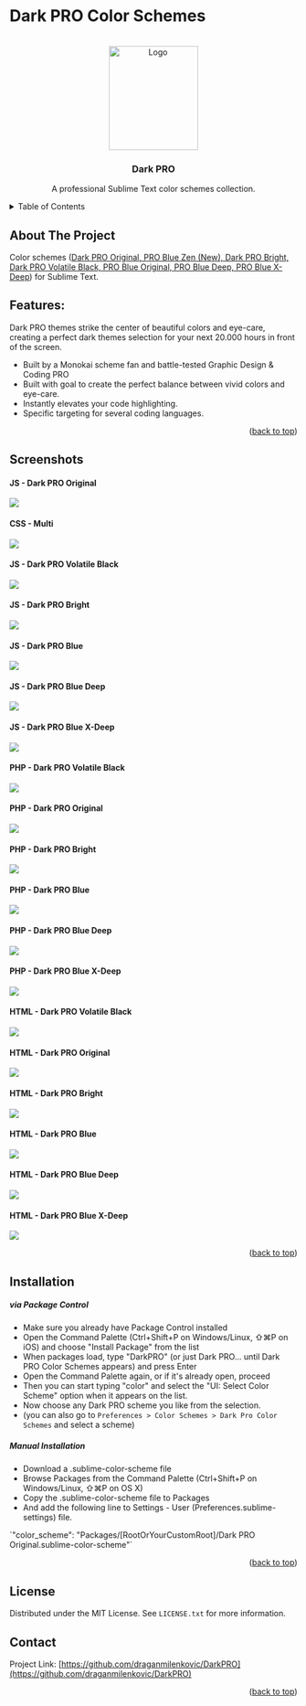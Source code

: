 # Dark PRO Color Schemes
<!-- Improved compatibility of back to top link: See: https://github.com/othneildrew/Best-README-Template/pull/73 -->
<a name="readme-top"></a>

<!-- PROJECT LOGO -->
<br />
<div align="center">
  <a href="https://github.com/draganmilenkovic/DarkPRO">
    <img src="images/Dark-PRO-Logo.png" alt="Logo" width="156" height="182">
  </a>

  <h3 align="center">Dark PRO</h3>

  <p align="center">
    A professional Sublime Text color schemes collection.
  </p>
</div>

<!-- TABLE OF CONTENTS -->
<details>
  <summary>Table of Contents</summary>
  <ol>
    <li><a href="#about-the-project">About Dark PRO</a></li>
    <li><a href="#features">Features</a></li>
    <li><a href="#screenshots">Screenshots</a></li>
    <li><a href="#installation">Installation</a></li>
    <li><a href="#license">License</a></li>
    <li><a href="#contact">Contact</a></li>
  </ol>
</details>


<!-- ABOUT THE PROJECT -->
## About The Project
Color schemes (<a href="https://github.com/draganmilenkovic/DarkPRO">Dark PRO Original, PRO Blue Zen (New), Dark PRO Bright, Dark PRO Volatile Black, PRO Blue Original, PRO Blue Deep, PRO Blue X-Deep</a>) for Sublime Text.

<!-- FEATURES -->
## Features:

Dark PRO themes strike the center of beautiful colors and eye-care, creating a perfect dark themes selection for your next 20.000 hours in front of the screen.
* Built by a Monokai scheme fan and battle-tested Graphic Design & Coding PRO
* Built with goal to create the perfect balance between vivid colors and eye-care.
* Instantly elevates your code highlighting.
* Specific targeting for several coding languages.

<p align="right">(<a href="#readme-top">back to top</a>)</p>

<!-- SCREENSHOTS -->
## Screenshots

#### JS - Dark PRO Original
<img src="https://github.com/draganmilenkovic/DarkPRO/blob/main/images/demo-js-dark-pro.png" />

#### CSS - Multi
<img src="https://github.com/draganmilenkovic/DarkPRO/blob/main/images/demo-all-css.png" />

#### JS - Dark PRO Volatile Black
<img src="https://github.com/draganmilenkovic/DarkPRO/blob/main/images/demo-js-dark-pro-volatile-black.png" />

#### JS - Dark PRO Bright
<img src="https://github.com/draganmilenkovic/DarkPRO/blob/main/images/demo-js-dark-pro-bright.png" />

#### JS - Dark PRO Blue
<img src="https://github.com/draganmilenkovic/DarkPRO/blob/main/images/demo-js-blue.png" />

#### JS - Dark PRO Blue Deep
<img src="https://github.com/draganmilenkovic/DarkPRO/blob/main/images/demo-js-blue-deep.png" />

#### JS - Dark PRO Blue X-Deep
<img src="https://github.com/draganmilenkovic/DarkPRO/blob/main/images/demo-js-blue-xdeep.png" />

#### PHP - Dark PRO Volatile Black
<img src="https://github.com/draganmilenkovic/DarkPRO/blob/main/images/demo-php-dark-pro-volatile-black.png" />

#### PHP - Dark PRO Original
<img src="https://github.com/draganmilenkovic/DarkPRO/blob/main/images/demo-php-dark-pro.png" />

#### PHP - Dark PRO Bright
<img src="https://github.com/draganmilenkovic/DarkPRO/blob/main/images/demo-php-dark-pro-bright.png" />

#### PHP - Dark PRO Blue
<img src="https://github.com/draganmilenkovic/DarkPRO/blob/main/images/demo-php-blue.png" />

#### PHP - Dark PRO Blue Deep
<img src="https://github.com/draganmilenkovic/DarkPRO/blob/main/images/demo-php-blue-deep.png" />

#### PHP - Dark PRO Blue X-Deep
<img src="https://github.com/draganmilenkovic/DarkPRO/blob/main/images/demo-php-blue-xdeep.png" />

#### HTML - Dark PRO Volatile Black
<img src="https://github.com/draganmilenkovic/DarkPRO/blob/main/images/demo-html-dark-pro-volatile-black.png" />

#### HTML - Dark PRO Original
<img src="https://github.com/draganmilenkovic/DarkPRO/blob/main/images/demo-html-dark-pro.png" />

#### HTML - Dark PRO Bright
<img src="https://github.com/draganmilenkovic/DarkPRO/blob/main/images/demo-html-dark-pro-bright.png" />

#### HTML - Dark PRO Blue
<img src="https://github.com/draganmilenkovic/DarkPRO/blob/main/images/demo-html-blue.png" />

#### HTML - Dark PRO Blue Deep
<img src="https://github.com/draganmilenkovic/DarkPRO/blob/main/images/demo-html-blue-deep.png" />

#### HTML - Dark PRO Blue X-Deep
<img src="https://github.com/draganmilenkovic/DarkPRO/blob/main/images/demo-html-blue-xdeep.png" />

<p align="right">(<a href="#readme-top">back to top</a>)</p>

<!-- INSTALLATION -->
## Installation

##### via Package Control
* Make sure you already have Package Control installed
* Open the Command Palette (Ctrl+Shift+P on Windows/Linux, ⇧⌘P on iOS) and choose "Install Package" from the list
* When packages load, type "DarkPRO" (or just Dark PRO... until Dark PRO Color Schemes appears) and press Enter
* Open the Command Palette again, or if it's already open, proceed
* Then you can start typing "color" and select the "UI: Select Color Scheme" option when it appears on the list.
* Now choose any Dark PRO scheme you like from the selection.
* (you can also go to `Preferences > Color Schemes > Dark Pro Color Schemes` and select a scheme)

##### Manual Installation
* Download a .sublime-color-scheme file
* Browse Packages from the Command Palette (Ctrl+Shift+P on Windows/Linux, ⇧⌘P on OS X)
* Copy the .sublime-color-scheme file to Packages
* And add the following line to Settings - User (Preferences.sublime-settings) file.
<p>`"color_scheme": "Packages/[RootOrYourCustomRoot]/Dark PRO Original.sublime-color-scheme"`</p>

<p align="right">(<a href="#readme-top">back to top</a>)</p>

<!-- LICENSE -->
## License

Distributed under the MIT License. See `LICENSE.txt` for more information.

<!-- PROJECT LINK -->
## Contact

Project Link: [https://github.com/draganmilenkovic/DarkPRO](https://github.com/draganmilenkovic/DarkPRO)

<p align="right">(<a href="#readme-top">back to top</a>)</p>